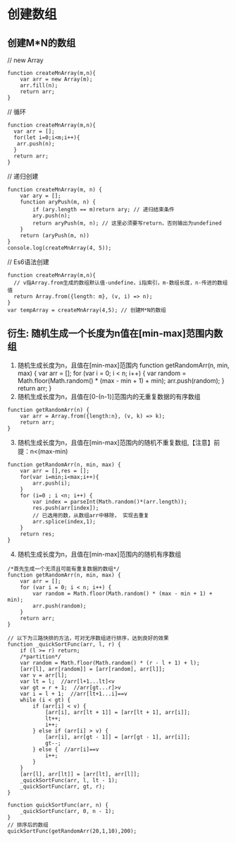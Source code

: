 # 创建数组
## 创建M*N的数组
// new Array
```
function createMnArray(m,n){
	var arr = new Array(m);
	arr.fill(n);
	return arr;
}
```
// 循环
```
function createMnArray(m,n){
  var arr = [];
  for(let i=0;i<m;i++){
   arr.push(n);
  }
  return arr;
}
```
// 递归创建
```
function createMnArray(m, n) {
    var ary = [];
    function aryPush(m, n) {
        if (ary.length == m)return ary; // 递归结束条件
        ary.push(n);
        return aryPush(m, n); // 这里必须要写return，否则输出为undefined
    }
    return (aryPush(m, n))
}
console.log(createMnArray(4, 5));
```
// Es6语法创建
```
function createMnArray(m,n){
  // v指Array.from生成的数组默认值-undefine，i指索引，m-数组长度，n-传进的数组值
  return Array.from({length: m}, (v, i) => n); 
}
var tempArray = createMnArray(4,5); // 创建M*N的数组
```
## 衍生: 随机生成一个长度为n值在[min-max]范围内数组

1. 随机生成长度为n，且值在[min-max]范围内
function getRandomArr(n, min, max) {
    var arr = [];
    for (var i = 0; i < n; i++) {
        var random = Math.floor(Math.random() * (max - min + 1) + min);
        arr.push(random);
    }
    return arr;
}
2. 随机生成长度为n，且值在[0-(n-1)]范围内的无重复数据的有序数组
```
function getRandomArr(n) {
    var arr = Array.from({length:n}, (v, k) => k);
    return arr;
}
```
3. 随机生成长度为n，且值在[min-max]范围内的随机不重复数组,【注意】前提：n<(max-min)
```
function getRandomArr(n, min, max) {
    var arr = [],res = [];
    for(var i=min;i<max;i++){
        arr.push(i);
    }
    for (i=0 ; i <n; i++) {
        var index = parseInt(Math.random()*(arr.length));   
        res.push(arr[index]);
        // 已选用的数，从数组arr中移除， 实现去重复
        arr.splice(index,1);
    }
    return res;
}
```
4. 随机生成长度为n，且值在[min-max]范围内的随机有序数组
```
/*首先生成一个无须且可能有重复数据的数组*/
function getRandomArr(n, min, max) {
    var arr = [];
    for (var i = 0; i < n; i++) {
        var random = Math.floor(Math.random() * (max - min + 1) + min);
        arr.push(random);
    }
    return arr;
}

// 以下为三路快排的方法，可对无序数组进行排序，达到良好的效果
function _quickSortFunc(arr, l, r) {
    if (l >= r) return;
    /*partition*/
    var random = Math.floor(Math.random() * (r - l + 1) + l);
    [arr[l], arr[random]] = [arr[random], arr[l]];
    var v = arr[l];
    var lt = l;  //arr[l+1...lt]<v
    var gt = r + 1;  //arr[gt...r]>v
    var i = l + 1;  //arr[lt+1...i]==v
    while (i < gt) {
        if (arr[i] < v) {
            [arr[i], arr[lt + 1]] = [arr[lt + 1], arr[i]];
            lt++;
            i++;
        } else if (arr[i] > v) {
            [arr[i], arr[gt - 1]] = [arr[gt - 1], arr[i]];
            gt--;
        } else {  //arr[i]==v
            i++;
        }
    }
    [arr[l], arr[lt]] = [arr[lt], arr[l]];
    _quickSortFunc(arr, l, lt - 1);
    _quickSortFunc(arr, gt, r);
}

function quickSortFunc(arr, n) {
    _quickSortFunc(arr, 0, n - 1);
}
// 排序后的数组
quickSortFunc(getRandomArr(20,1,10),200);
```

